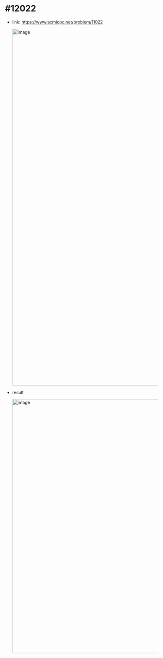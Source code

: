 # #12022
- link: https://www.acmicpc.net/problem/11022

  <img width="1170" alt="image" src="https://user-images.githubusercontent.com/67956826/148684414-c5dbe0ad-f1be-426e-ab32-d6f92b0bbc48.png">

- result

  <img width="833" alt="image" src="https://user-images.githubusercontent.com/67956826/148684435-3e550490-b567-476e-a2f4-d9d14858a529.png">
